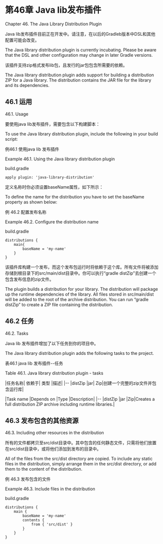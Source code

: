 # **第46章 Java lib发布插件**

Chapter 46. The Java Library Distribution Plugin

Java lib发布插件目前正在开发中。请注意，在以后的Gradleb版本中DSL和其他配置可能会改变。

The Java library distribution plugin is currently incubating. Please be aware that the DSL and other configuration may change in later Gradle versions.

该插件支持zip格式发布lib包，且发行的jar包包含所需要的依赖。

The Java library distribution plugin adds support for building a distribution ZIP for a Java library. The distribution contains the JAR file for the library and its dependencies.

## **46.1  运用**

46.1. Usage

要使用java lib发布插件，需要包含以下构建脚本：

To use the Java library distribution plugin, include the following in your build script:

例46.1 使用java lib 发布插件

Example 46.1. Using the Java library distribution plugin

build.gradle
```
apply plugin: 'java-library-distribution'
```

定义名称时你必须设置baseName属性，如下所示：

To define the name for the distribution you have to set the baseName property as shown below:

例 46.2 配置发布名称

Example 46.2. Configure the distribution name

build.gradle
```
distributions {
    main{
        baseName = 'my-name'
    }
}
```

该插件库构建一个发布，而这个发布包运行时将依赖于这个库。所有文件将被添加存储到根目录下的src/main/dist目录中。你可以执行“gradle distZip”去创建一个包含发布信息的zip文件。

The plugin builds a distribution for your library. The distribution will package up the runtime dependencies of the library. All files stored in src/main/dist will be added to the root of the archive distribution. You can run “gradle distZip” to create a ZIP file containing the distribution.

## **46.2 任务**

46.2. Tasks

Java lib 发布插件增加了以下任务到你的项目中。

The Java library distribution plugin adds the following tasks to the project.

表46.1 java lib 发布插件--任务

Table 46.1. Java library distribution plugin - tasks

|任务名称|	依赖于|	类型	|描述|
|--
|distZip	|jar|	Zip|创建一个完整的zip文件并包含运行库|

|Task name	|Depends on	|Type	|Description|
|--
|distZip	|jar	|Zip|Creates a full distribution ZIP archive including runtime libraries.|

## **46.3 发布包含的其他资源**

46.3. Including other resources in the distribution

所有的文件都拷贝至src/dist目录中。其中包含的任何静态文件，只需将他们放置在src/dist目录中，或将他们添加到发布的目录中。

All of the files from the src/dist directory are copied. To include any static files in the distribution, simply arrange them in the src/dist directory, or add them to the content of the distribution.

例 46.3 发布包含的文件

Example 46.3. Include files in the distribution

build.gradle
```
distributions {
    main {
        baseName = 'my-name'
        contents {
            from { 'src/dist' }
        }
    }
}
```




